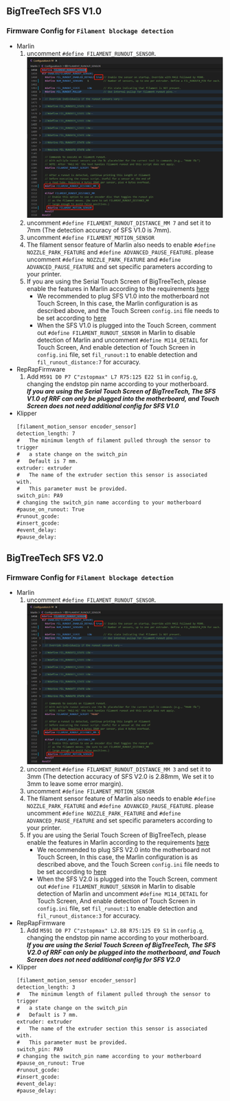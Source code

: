 ## BigTreeTech SFS V1.0

### Firmware Config for `Filament blockage detection`
  * Marlin
    1. uncomment `#define FILAMENT_RUNOUT_SENSOR`.
        <img src=Images/marlin_fil.png width="800" /><br/>
    2. uncomment `#define FILAMENT_RUNOUT_DISTANCE_MM 7` and set it to 7mm (The detection accuracy of SFS V1.0 is 7mm).
    3. uncomment `#define FILAMENT_MOTION_SENSOR`
    4. The filament sensor feature of Marlin also needs to enable `#define NOZZLE_PARK_FEATURE` and `#define ADVANCED_PAUSE_FEATURE`. please uncomment `#define NOZZLE_PARK_FEATURE` and `#define ADVANCED_PAUSE_FEATURE` and set specific parameters according to your printer.
    5. If you are using the Serial Touch Screen of BigTreeTech, please enable the features in Marlin according to the requirements [here](https://github.com/bigtreetech/BIGTREETECH-TouchScreenFirmware#marlin-dependencies)
        * We recommended to plug SFS V1.0 into the motherboard not Touch Screen, In this case, the Marlin configuration is as described above, and the Touch Screen `config.ini` file needs to be set according to [here](https://github.com/bigtreetech/BIGTREETECH-TouchScreenFirmware/blob/f7ccb050a7a2fe78ff5204561113fa0d27b0dd10/Copy%20to%20SD%20Card%20root%20directory%20to%20update/config.ini#L634)
        * When the SFS V1.0 is plugged into the Touch Screen, comment out `#define FILAMENT_RUNOUT_SENSOR` in Marlin to disable detection of Marlin and uncomment `#define M114_DETAIL` for Touch Screen, And enable detection of Touch Screen in `config.ini` file, set `fil_runout:1` to enable detection and `fil_runout_distance:7` for accuracy.
  * RepRapFirmware
    1. Add `M591 D0 P7 C"zstopmax" L7 R75:125 E22 S1` in `config.g`, changing the endstop pin name according to your motherboard.<br/>
    ***If you are using the Serial Touch Screen of BigTreeTech, The SFS V1.0 of RRF can only be plugged into the motherboard, and Touch Screen does not need additional config for SFS V1.0***
  * Klipper
    ```
    [filament_motion_sensor encoder_sensor]
    detection_length: 7
    #   The minimum length of filament pulled through the sensor to trigger
    #   a state change on the switch_pin
    #   Default is 7 mm.
    extruder: extruder
    #   The name of the extruder section this sensor is associated with.
    #   This parameter must be provided.
    switch_pin: PA9
    # changing the switch_pin name according to your motherboard
    #pause_on_runout: True
    #runout_gcode:
    #insert_gcode:
    #event_delay:
    #pause_delay:
    ```

## BigTreeTech SFS V2.0

### Firmware Config for `Filament blockage detection`
  * Marlin
    1. uncomment `#define FILAMENT_RUNOUT_SENSOR`.
        <img src=Images/marlin_fil.png width="800" /><br/>
    2. uncomment `#define FILAMENT_RUNOUT_DISTANCE_MM 3` and set it to 3mm (The detection accuracy of SFS V2.0 is 2.88mm, We set it to 3mm to leave some error margin).
    3. uncomment `#define FILAMENT_MOTION_SENSOR`
    4. The filament sensor feature of Marlin also needs to enable `#define NOZZLE_PARK_FEATURE` and `#define ADVANCED_PAUSE_FEATURE`. please uncomment `#define NOZZLE_PARK_FEATURE` and `#define ADVANCED_PAUSE_FEATURE` and set specific parameters according to your printer.
    5. If you are using the Serial Touch Screen of BigTreeTech, please enable the features in Marlin according to the requirements [here](https://github.com/bigtreetech/BIGTREETECH-TouchScreenFirmware#marlin-dependencies)
        * We recommended to plug SFS V2.0 into the motherboard not Touch Screen, In this case, the Marlin configuration is as described above, and the Touch Screen `config.ini` file needs to be set according to [here](https://github.com/bigtreetech/BIGTREETECH-TouchScreenFirmware/blob/f7ccb050a7a2fe78ff5204561113fa0d27b0dd10/Copy%20to%20SD%20Card%20root%20directory%20to%20update/config.ini#L634)
        * When the SFS V2.0 is plugged into the Touch Screen, comment out `#define FILAMENT_RUNOUT_SENSOR` in Marlin to disable detection of Marlin and uncomment `#define M114_DETAIL` for Touch Screen, And enable detection of Touch Screen in `config.ini` file, set `fil_runout:1` to enable detection and `fil_runout_distance:3` for accuracy.
  * RepRapFirmware
    1. Add `M591 D0 P7 C"zstopmax" L2.88 R75:125 E9 S1` in `config.g`, changing the endstop pin name according to your motherboard.<br/>
    ***If you are using the Serial Touch Screen of BigTreeTech, The SFS V2.0 of RRF can only be plugged into the motherboard, and Touch Screen does not need additional config for SFS V2.0***
  * Klipper
    ```
    [filament_motion_sensor encoder_sensor]
    detection_length: 3
    #   The minimum length of filament pulled through the sensor to trigger
    #   a state change on the switch_pin
    #   Default is 7 mm.
    extruder: extruder
    #   The name of the extruder section this sensor is associated with.
    #   This parameter must be provided.
    switch_pin: PA9
    # changing the switch_pin name according to your motherboard
    #pause_on_runout: True
    #runout_gcode:
    #insert_gcode:
    #event_delay:
    #pause_delay:
    ```
